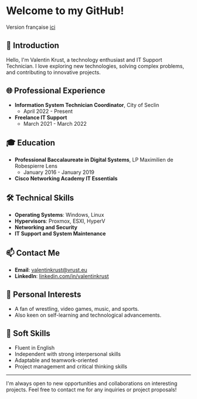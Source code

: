 # Welcome to my GitHub!
Version française [ici](https://github.com/KRUSTValentin/krustvalentin/blob/main/README.md)

## 👋 Introduction
Hello, I'm Valentin Krust, a technology enthusiast and IT Support Technician. I love exploring new technologies, solving complex problems, and contributing to innovative projects.

## 🌐 Professional Experience
- **Information System Technician Coordinator**, City of Seclin
  - April 2022 - Present
- **Freelance IT Support**
  - March 2021 - March 2022

## 🎓 Education
- **Professional Baccalaureate in Digital Systems**, LP Maximilien de Robespierre Lens
  - January 2016 - January 2019
- **Cisco Networking Academy IT Essentials**

## 🛠 Technical Skills
- **Operating Systems**: Windows, Linux
- **Hypervisors**: Proxmox, ESXI, HyperV
- **Networking and Security**
- **IT Support and System Maintenance**

## 📫 Contact Me
- **Email**: [valentinkrust@vrust.eu](mailto:valentinkrust@vrust.eu)
- **LinkedIn**: [linkedin.com/in/valentinkrust](https://www.linkedin.com/in/valentinkrust)

## 🎈 Personal Interests
- A fan of wrestling, video games, music, and sports.
- Also keen on self-learning and technological advancements.

## 🌟 Soft Skills
- Fluent in English
- Independent with strong interpersonal skills
- Adaptable and teamwork-oriented
- Project management and critical thinking skills

---

I'm always open to new opportunities and collaborations on interesting projects. Feel free to contact me for any inquiries or project proposals!
